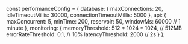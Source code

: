const performanceConfig = {
  database: {
    maxConnections: 20,
    idleTimeoutMillis: 30000,
    connectionTimeoutMillis: 5000
  },
  api: {
    maxConcurrent: 5,
    minTime: 200,
    reservoir: 50,
    windowMs: 60000 // 1 minute
  },
  monitoring: {
    memoryThreshold: 512 * 1024 * 1024,  // 512MB
    errorRateThreshold: 0.1,              // 10%
    latencyThreshold: 2000                // 2s
  }
};